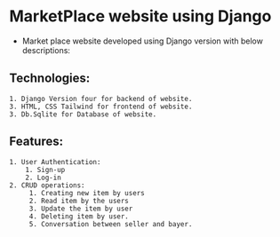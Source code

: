 # MarketPlace website using Django 
* Market place website developed using Django version  with below descriptions: 
## Technologies:
    1. Django Version four for backend of website.  
    3. HTML, CSS Tailwind for frontend of website. 
    3. Db.Sqlite for Database of website. 
## Features:
    1. User Authentication:
        1. Sign-up
        2. Log-in
    2. CRUD operations:
         1. Creating new item by users 
         2. Read item by the users
         3. Update the item by user
         4. Deleting item by user. 
         5. Conversation between seller and bayer.  